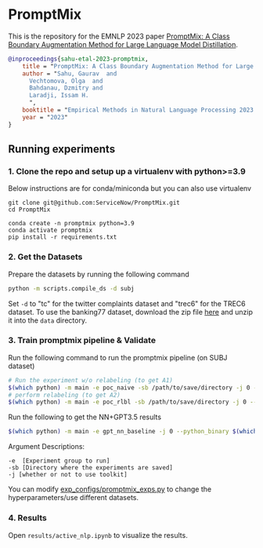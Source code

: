 # PromptMix

This is the repository for the EMNLP 2023 paper [PromptMix: A Class Boundary Augmentation Method for Large Language Model Distillation](https://arxiv.org/abs/2310.14192).

```bibtex
@inproceedings{sahu-etal-2023-promptmix,
    title = "PromptMix: A Class Boundary Augmentation Method for Large Language Model Distillation.",
    author = "Sahu, Gaurav  and
      Vechtomova, Olga  and
      Bahdanau, Dzmitry and
      Laradji, Issam H.
      ",
    booktitle = "Empirical Methods in Natural Language Processing 2023 (EMNLP)",
    year = "2023"
}
```

## Running experiments

### 1. Clone the repo and setup up a virtualenv with python>=3.9

Below instructions are for conda/miniconda but you can also use virtualenv

```
git clone git@github.com:ServiceNow/PromptMix.git
cd PromptMix

conda create -n promptmix python=3.9
conda activate promptmix
pip install -r requirements.txt
```


### 2. Get the Datasets

Prepare the datasets by running the following command

```bash
python -m scripts.compile_ds -d subj
```

Set `-d` to "tc" for the twitter complaints dataset and "trec6" for the TREC6 dataset. To use the banking77 dataset, download the zip file [here](https://drive.google.com/file/d/1dPm68g7kAm30h8oLlV665IOoeiWqCaw-/view?usp=sharing) and unzip it into the `data` directory.

### 3. Train promptmix pipeline & Validate

Run the following command to run the promptmix pipeline (on SUBJ dataset)

```bash
# Run the experiment w/o relabeling (to get A1)
$(which python) -m main -e poc_naive -sb /path/to/save/directory -j 0 --python_binary $(which python)
# perform relabeling (to get A2)
$(which python) -m main -e poc_rlbl -sb /path/to/save/directory -j 0 --python_binary $(which python)
```

Run the following to get the NN+GPT3.5 results

```bash
$(which python) -m main -e gpt_nn_baseline -j 0 --python_binary $(which python)
```

Argument Descriptions:
```
-e  [Experiment group to run] 
-sb [Directory where the experiments are saved]
-j [whether or not to use toolkit]
```

You can modify [exp_configs/promptmix_exps.py](exp_configs/promptmix_exps.py) to change the hyperparameters/use different datasets.

### 4. Results

Open `results/active_nlp.ipynb` to visualize the results.
